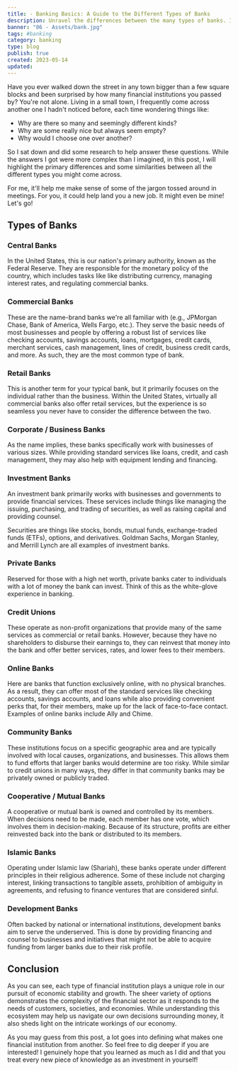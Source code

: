 ```yaml
---
title: - Banking Basics: A Guide to the Different Types of Banks
description: Unravel the differences between the many types of banks. Including central, commercial, retail, corporate, investment, private, credit unions, and more!
banner: "06 - Assets/bank.jpg"
tags: #banking
category: banking
type: blog
publish: true
created: 2023-05-14
updated: 
---
```


Have you ever walked down the street in any town bigger than a few square blocks and been surprised by how many financial institutions you passed by? You're not alone. Living in a small town, I frequently come across another one I hadn't noticed before, each time wondering things like:

- Why are there so many and seemingly different kinds?
- Why are some really nice but always seem empty?
- Why would I choose one over another? 

So I sat down and did some research to help answer these questions. While the answers I got were more complex than I imagined, in this post, I will highlight the primary differences and some similarities between all the different types you might come across.

For me, it'll help me make sense of some of the jargon tossed around in meetings. For you, it could help land you a new job. It might even be mine! Let's go!

## Types of Banks
### Central Banks
In the United States, this is our nation's primary authority, known as the Federal Reserve. They are responsible for the monetary policy of the country, which includes tasks like like distributing currency, managing interest rates, and regulating commercial banks.

### Commercial Banks
These are the name-brand banks we're all familiar with (e.g., JPMorgan Chase, Bank of America, Wells Fargo, etc.). They serve the basic needs of most businesses and people by offering a robust list of services like checking accounts, savings accounts, loans, mortgages, credit cards, merchant services, cash management, lines of credit, business credit cards, and more. As such, they are the most common type of bank.

### Retail Banks
This is another term for your typical bank, but it primarily focuses on the individual rather than the business. Within the United States, virtually all commercial banks also offer retail services, but the experience is so seamless you never have to consider the difference between the two.

### Corporate / Business Banks
As the name implies, these banks specifically work with businesses of various sizes. While providing standard services like loans, credit, and cash management, they may also help with equipment lending and financing.

### Investment Banks
An investment bank primarily works with businesses and governments to provide financial services. These services include things like managing the issuing, purchasing, and trading of securities, as well as raising capital and providing counsel. 

Securities are things like stocks, bonds, mutual funds, exchange-traded funds (ETFs), options, and derivatives. Goldman Sachs, Morgan Stanley, and Merrill Lynch are all examples of investment banks.

### Private Banks
Reserved for those with a high net worth, private banks cater to individuals with a lot of money the bank can invest. Think of this as the white-glove experience in banking.

### Credit Unions
These operate as non-profit organizations that provide many of the same services as commercial or retail banks. However, because they have no shareholders to disburse their earnings to, they can reinvest that money into the bank and offer better services, rates, and lower fees to their members.

### Online Banks
Here are banks that function exclusively online, with no physical branches. As a result, they can offer most of the standard services like checking accounts, savings accounts, and loans while also providing convenient perks that, for their members, make up for the lack of face-to-face contact. Examples of online banks include Ally and Chime.

### Community Banks
These institutions focus on a specific geographic area and are typically involved with local causes, organizations, and businesses. This allows them to fund efforts that larger banks would determine are too risky. While similar to credit unions in many ways, they differ in that community banks may be privately owned or publicly traded.

### Cooperative / Mutual Banks
A cooperative or mutual bank is owned and controlled by its members. When decisions need to be made, each member has one vote, which involves them in decision-making. Because of its structure, profits are either reinvested back into the bank or distributed to its members.

### Islamic Banks
Operating under Islamic law (Shariah), these banks operate under different principles in their religious adherence. Some of these include not charging interest, linking transactions to tangible assets, prohibition of ambiguity in agreements, and refusing to finance ventures that are considered sinful.

### Development Banks
Often backed by national or international institutions, development banks aim to serve the underserved. This is done by providing financing and counsel to businesses and initiatives that might not be able to acquire funding from larger banks due to their risk profile.

## Conclusion
As you can see, each type of financial institution plays a unique role in our pursuit of economic stability and growth. The sheer variety of options demonstrates the complexity of the financial sector as it responds to the needs of customers, societies, and economies. While understanding this ecosystem may help us navigate our own decisions surrounding money, it also sheds light on the intricate workings of our economy.

As you may guess from this post, a lot goes into defining what makes one financial institution from another. So feel free to dig deeper if you are interested! I genuinely hope that you learned as much as I did and that you treat every new piece of knowledge as an investment in yourself!